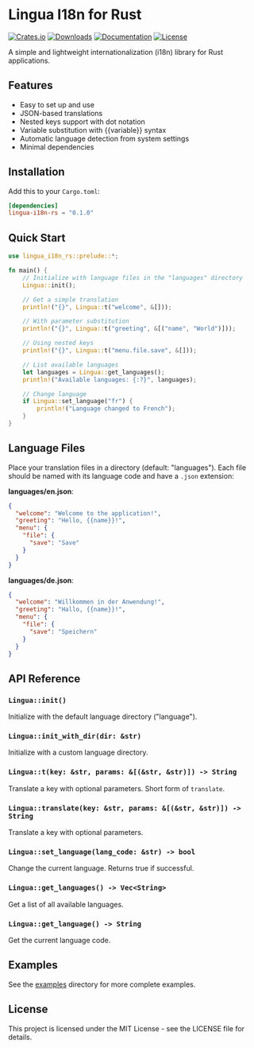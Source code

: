 # Lingua I18n for Rust

[![Crates.io](https://img.shields.io/crates/v/lingua-i18n-rs.svg)](https://crates.io/crates/lingua-i18n-rs)
[![Downloads](https://img.shields.io/crates/d/lingua-i18n-rs.svg)](https://crates.io/crates/lingua-i18n-rs)
[![Documentation](https://docs.rs/lingua-i18n-rs/badge.svg)](https://docs.rs/lingua-i18n-rs)
[![License](https://img.shields.io/crates/l/lingua-i18n-rs.svg)](https://github.com/Karnes-Development/lingua-i18n-rs/blob/main/LICENSE)

A simple and lightweight internationalization (i18n) library for Rust applications.

## Features

- Easy to set up and use
- JSON-based translations
- Nested keys support with dot notation
- Variable substitution with {{variable}} syntax
- Automatic language detection from system settings
- Minimal dependencies

## Installation

Add this to your `Cargo.toml`:

```toml
[dependencies]
lingua-i18n-rs = "0.1.0"
```

## Quick Start

```rust
use lingua_i18n_rs::prelude::*;

fn main() {
    // Initialize with language files in the "languages" directory
    Lingua::init();

    // Get a simple translation
    println!("{}", Lingua::t("welcome", &[]));

    // With parameter substitution
    println!("{}", Lingua::t("greeting", &[("name", "World")]));

    // Using nested keys
    println!("{}", Lingua::t("menu.file.save", &[]));

    // List available languages
    let languages = Lingua::get_languages();
    println!("Available languages: {:?}", languages);

    // Change language
    if Lingua::set_language("fr") {
        println!("Language changed to French");
    }
}
```

## Language Files

Place your translation files in a directory (default: "languages"). Each file should be named with its language code and have a `.json` extension:

**languages/en.json**:
```json
{
  "welcome": "Welcome to the application!",
  "greeting": "Hello, {{name}}!",
  "menu": {
    "file": {
      "save": "Save"
    }
  }
}
```

**languages/de.json**:
```json
{
  "welcome": "Willkommen in der Anwendung!",
  "greeting": "Hallo, {{name}}!",
  "menu": {
    "file": {
      "save": "Speichern"
    }
  }
}
```

## API Reference

### `Lingua::init()`
Initialize with the default language directory ("language").

### `Lingua::init_with_dir(dir: &str)`
Initialize with a custom language directory.

### `Lingua::t(key: &str, params: &[(&str, &str)]) -> String`
Translate a key with optional parameters. Short form of `translate`.

### `Lingua::translate(key: &str, params: &[(&str, &str)]) -> String`
Translate a key with optional parameters.

### `Lingua::set_language(lang_code: &str) -> bool`
Change the current language. Returns true if successful.

### `Lingua::get_languages() -> Vec<String>`
Get a list of all available languages.

### `Lingua::get_language() -> String`
Get the current language code.

## Examples

See the [examples](examples/) directory for more complete examples.

## License

This project is licensed under the MIT License - see the LICENSE file for details.
